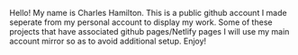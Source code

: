 Hello! My name is Charles Hamilton. 
This is a public github account I made seperate from my personal account to display my work.
Some of these projects that have associated github pages/Netlify pages I will use my main account mirror so as to avoid additional setup.
Enjoy!
